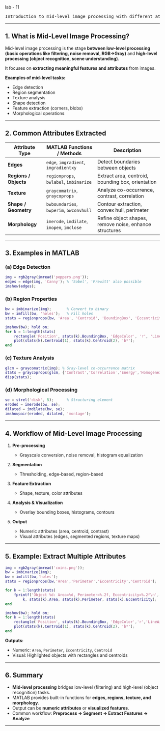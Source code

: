 lab - 11
<pre>
Introduction to mid-level image processing with different attributes as output.  
</pre>
---

## **1. What is Mid-Level Image Processing?**

Mid-level image processing is the stage **between low-level processing (basic operations like filtering, noise removal, RGB→Gray)** and **high-level processing (object recognition, scene understanding)**.

It focuses on **extracting meaningful features and attributes** from images.

**Examples of mid-level tasks:**

* Edge detection
* Region segmentation
* Texture analysis
* Shape detection
* Feature extraction (corners, blobs)
* Morphological operations

---

## **2. Common Attributes Extracted**

| Attribute Type        | MATLAB Functions / Methods                 | Description                                            |
| --------------------- | ------------------------------------------ | ------------------------------------------------------ |
| **Edges**             | `edge`, `imgradient`, `imgradientxy`       | Detect boundaries between objects                      |
| **Regions / Objects** | `regionprops`, `bwlabel`, `imbinarize`     | Extract area, centroid, bounding box, orientation      |
| **Texture**           | `graycomatrix`, `graycoprops`              | Analyze co-occurrence, contrast, correlation           |
| **Shape / Geometry**  | `bwboundaries`, `bwperim`, `bwconvhull`    | Contour extraction, convex hull, perimeter             |
| **Morphology**        | `imerode`, `imdilate`, `imopen`, `imclose` | Refine object shapes, remove noise, enhance structures |

---

## **3. Examples in MATLAB**

### **(a) Edge Detection**

```matlab
img = rgb2gray(imread('peppers.png'));
edges = edge(img, 'Canny'); % 'Sobel', 'Prewitt' also possible
imshow(edges);
```

### **(b) Region Properties**

```matlab
bw = imbinarize(img);       % Convert to binary
bw = imfill(bw, 'holes');   % Fill holes
stats = regionprops(bw, 'Area', 'Centroid', 'BoundingBox', 'Eccentricity');

imshow(bw); hold on;
for k = 1:length(stats)
    rectangle('Position', stats(k).BoundingBox, 'EdgeColor', 'r', 'LineWidth', 1);
    plot(stats(k).Centroid(1), stats(k).Centroid(2), 'b*');
end
```

### **(c) Texture Analysis**

```matlab
glcm = graycomatrix(img); % Gray-level co-occurrence matrix
stats = graycoprops(glcm, {'Contrast','Correlation','Energy','Homogeneity'});
disp(stats);
```

### **(d) Morphological Processing**

```matlab
se = strel('disk', 5);      % Structuring element
eroded = imerode(bw, se);
dilated = imdilate(bw, se);
imshowpair(eroded, dilated, 'montage');
```

---

## **4. Workflow of Mid-Level Image Processing**

1. **Pre-processing**

   * Grayscale conversion, noise removal, histogram equalization
2. **Segmentation**

   * Thresholding, edge-based, region-based
3. **Feature Extraction**

   * Shape, texture, color attributes
4. **Analysis & Visualization**

   * Overlay bounding boxes, histograms, contours
5. **Output**

   * Numeric attributes (area, centroid, contrast)
   * Visual attributes (edges, segmented regions, texture maps)

---

## **5. Example: Extract Multiple Attributes**

```matlab
img = rgb2gray(imread('coins.png'));
bw = imbinarize(img);
bw = imfill(bw,'holes');
stats = regionprops(bw,'Area','Perimeter','Eccentricity','Centroid');

for k = 1:length(stats)
    fprintf('Object %d: Area=%d, Perimeter=%.2f, Eccentricity=%.2f\n', ...
        k, stats(k).Area, stats(k).Perimeter, stats(k).Eccentricity);
end

imshow(bw); hold on;
for k = 1:length(stats)
    rectangle('Position', stats(k).BoundingBox, 'EdgeColor','r','LineWidth',1);
    plot(stats(k).Centroid(1), stats(k).Centroid(2), 'b*');
end
```

**Outputs:**

* Numeric: `Area`, `Perimeter`, `Eccentricity`, `Centroid`
* Visual: Highlighted objects with rectangles and centroids

---

## **6. Summary**

* **Mid-level processing** bridges low-level (filtering) and high-level (object recognition) tasks.
* MATLAB provides built-in functions for **edges, regions, texture, and morphology**.
* Output can be **numeric attributes** or **visualized features**.
* Common workflow: **Preprocess → Segment → Extract Features → Analyze**

---